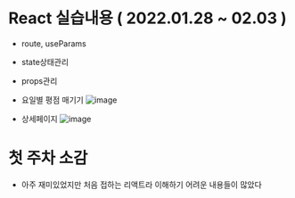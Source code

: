 # React 실습내용 ( 2022.01.28 ~ 02.03 )

- route, useParams
- state상태관리
- props관리

- 요일별 평점 매기기 
![image](https://user-images.githubusercontent.com/85012454/155484699-72726ba3-27cd-4bd2-9d3b-cec4ba8fd045.png)

- 상세페이지
![image](https://user-images.githubusercontent.com/85012454/155484868-bbc5fbf1-bae5-4a7b-8f9d-68944670ef72.png)


# 첫 주차 소감
- 아주 재미있었지만 처음 접하는 리액트라 이해하기 어려운 내용들이 많았다
